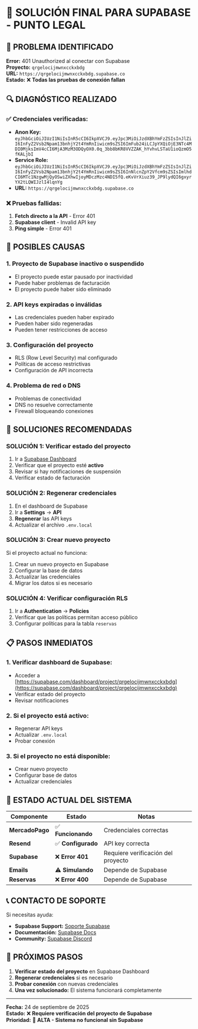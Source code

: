 # 🔧 SOLUCIÓN FINAL PARA SUPABASE - PUNTO LEGAL

## 🚨 **PROBLEMA IDENTIFICADO**

**Error:** 401 Unauthorized al conectar con Supabase  
**Proyecto:** `qrgelocijmwnxcckxbdg`  
**URL:** `https://qrgelocijmwnxcckxbdg.supabase.co`  
**Estado:** ❌ **Todas las pruebas de conexión fallan**

## 🔍 **DIAGNÓSTICO REALIZADO**

### **✅ Credenciales verificadas:**
- **Anon Key:** `eyJhbGciOiJIUzI1NiIsInR5cCI6IkpXVCJ9.eyJpc3MiOiJzdXBhYmFzZSIsInJlZiI6InFyZ2Vsb2Npam13bnhjY2t4YmRnIiwicm9sZSI6ImFub24iLCJpYXQiOjE3NTc4MDI0MjksImV4cCI6MjA3MzM3ODQyOX0.0q_3bb8bKR8VVZZAK_hYvhvLSTaU1ioQzmO5fKALjbI`
- **Service Role:** `eyJhbGciOiJIUzI1NiIsInR5cCI6IkpXVCJ9.eyJpc3MiOiJzdXBhYmFzZSIsInJlZiI6InFyZ2Vsb2Npam13bnhjY2t4YmRnIiwicm9sZSI6InNlcnZpY2Vfcm9sZSIsImlhdCI6MTc1NzgwMjQyOSwiZXhwIjoyMDczMzc4NDI5fQ.eKvVrXiuz39_JP9lydQI6gxyrYX2tLQWIJzlI4lqnYg`
- **URL:** `https://qrgelocijmwnxcckxbdg.supabase.co`

### **❌ Pruebas fallidas:**
1. **Fetch directo a la API** - Error 401
2. **Supabase client** - Invalid API key
3. **Ping simple** - Error 401

## 🎯 **POSIBLES CAUSAS**

### **1. Proyecto de Supabase inactivo o suspendido**
- El proyecto puede estar pausado por inactividad
- Puede haber problemas de facturación
- El proyecto puede haber sido eliminado

### **2. API keys expiradas o inválidas**
- Las credenciales pueden haber expirado
- Pueden haber sido regeneradas
- Pueden tener restricciones de acceso

### **3. Configuración del proyecto**
- RLS (Row Level Security) mal configurado
- Políticas de acceso restrictivas
- Configuración de API incorrecta

### **4. Problema de red o DNS**
- Problemas de conectividad
- DNS no resuelve correctamente
- Firewall bloqueando conexiones

## 🔧 **SOLUCIONES RECOMENDADAS**

### **SOLUCIÓN 1: Verificar estado del proyecto**
1. Ir a [Supabase Dashboard](https://supabase.com/dashboard/project/qrgelocijmwnxcckxbdg)
2. Verificar que el proyecto esté **activo**
3. Revisar si hay notificaciones de suspensión
4. Verificar estado de facturación

### **SOLUCIÓN 2: Regenerar credenciales**
1. En el dashboard de Supabase
2. Ir a **Settings** → **API**
3. **Regenerar** las API keys
4. Actualizar el archivo `.env.local`

### **SOLUCIÓN 3: Crear nuevo proyecto**
Si el proyecto actual no funciona:
1. Crear un nuevo proyecto en Supabase
2. Configurar la base de datos
3. Actualizar las credenciales
4. Migrar los datos si es necesario

### **SOLUCIÓN 4: Verificar configuración RLS**
1. Ir a **Authentication** → **Policies**
2. Verificar que las políticas permitan acceso público
3. Configurar políticas para la tabla `reservas`

## 📋 **PASOS INMEDIATOS**

### **1. Verificar dashboard de Supabase:**
- Acceder a [https://supabase.com/dashboard/project/qrgelocijmwnxcckxbdg](https://supabase.com/dashboard/project/qrgelocijmwnxcckxbdg)
- Verificar estado del proyecto
- Revisar notificaciones

### **2. Si el proyecto está activo:**
- Regenerar API keys
- Actualizar `.env.local`
- Probar conexión

### **3. Si el proyecto no está disponible:**
- Crear nuevo proyecto
- Configurar base de datos
- Actualizar credenciales

## 🚀 **ESTADO ACTUAL DEL SISTEMA**

| Componente | Estado | Notas |
|------------|--------|-------|
| **MercadoPago** | ✅ **Funcionando** | Credenciales correctas |
| **Resend** | ✅ **Configurado** | API key correcta |
| **Supabase** | ❌ **Error 401** | Requiere verificación del proyecto |
| **Emails** | ⚠️ **Simulando** | Depende de Supabase |
| **Reservas** | ❌ **Error 400** | Depende de Supabase |

## 📞 **CONTACTO DE SOPORTE**

Si necesitas ayuda:
- **Supabase Support:** [Soporte Supabase](https://supabase.com/support)
- **Documentación:** [Supabase Docs](https://supabase.com/docs)
- **Community:** [Supabase Discord](https://discord.supabase.com)

## 🎯 **PRÓXIMOS PASOS**

1. **Verificar estado del proyecto** en Supabase Dashboard
2. **Regenerar credenciales** si es necesario
3. **Probar conexión** con nuevas credenciales
4. **Una vez solucionado:** El sistema funcionará completamente

---

**Fecha:** 24 de septiembre de 2025  
**Estado:** ❌ **Requiere verificación del proyecto de Supabase**  
**Prioridad:** 🔴 **ALTA - Sistema no funcional sin Supabase**
